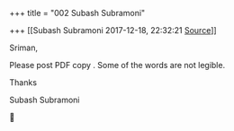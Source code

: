 +++
title = "002 Subash Subramoni"

+++
[[Subash Subramoni	2017-12-18, 22:32:21 [Source](https://groups.google.com/g/samskrita/c/oxPjTs9IYLg)]]



Sriman,

  

Please post PDF copy . Some of the words are not legible.

  

Thanks

  

Subash Subramoni



